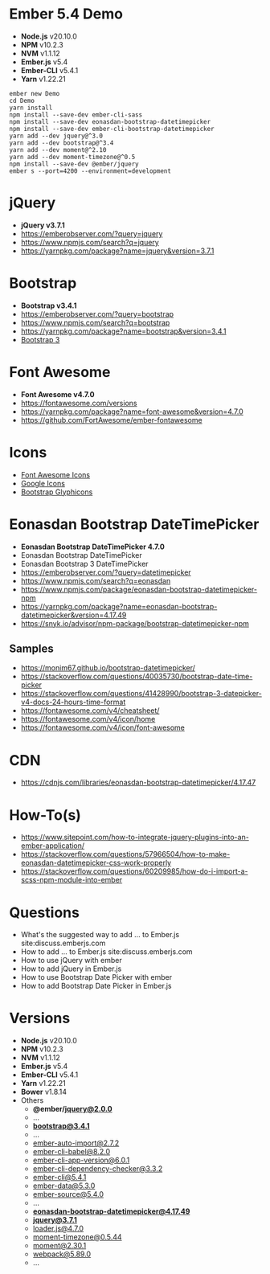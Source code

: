 # Ember 5.4 Demo
+ **Node.js** v20.10.0
+ **NPM** v10.2.3
+ **NVM** v1.1.12
+ **Ember.js** v5.4
+ **Ember-CLI** v5.4.1
+ **Yarn** v1.22.21

```
ember new Demo
cd Demo
yarn install
npm install --save-dev ember-cli-sass
npm install --save-dev eonasdan-bootstrap-datetimepicker
npm install --save-dev ember-cli-bootstrap-datetimepicker
yarn add --dev jquery@^3.0
yarn add --dev bootstrap@^3.4
yarn add --dev moment@^2.10
yarn add --dev moment-timezone@^0.5
npm install --save-dev @ember/jquery
ember s --port=4200 --environment=development
```

# jQuery
+ **jQuery v3.7.1**
+ https://emberobserver.com/?query=jquery
+ https://www.npmjs.com/search?q=jquery
+ https://yarnpkg.com/package?name=jquery&version=3.7.1

# Bootstrap
+ **Bootstrap v3.4.1**
+ https://emberobserver.com/?query=bootstrap
+ https://www.npmjs.com/search?q=bootstrap
+ https://yarnpkg.com/package?name=bootstrap&version=3.4.1
+ [Bootstrap 3](https://www.w3schools.com/bootstrap/)

# Font Awesome
+ **Font Awesome v4.7.0**
+ https://fontawesome.com/versions
+ https://yarnpkg.com/package?name=font-awesome&version=4.7.0
+ https://github.com/FortAwesome/ember-fontawesome

# Icons
+ [Font Awesome Icons](https://www.w3schools.com/icons/fontawesome_icons_intro.asp)
+ [Google Icons](https://www.w3schools.com/icons/google_icons_intro.asp)
+ [Bootstrap Glyphicons](https://www.w3schools.com/icons/bootstrap_icons_glyphicons.asp)

# Eonasdan Bootstrap DateTimePicker
+ **Eonasdan Bootstrap DateTimePicker 4.7.0**
+ Eonasdan Bootstrap DateTimePicker
+ Eonasdan Bootstrap 3 DateTimePicker
+ https://emberobserver.com/?query=datetimepicker
+ https://www.npmjs.com/search?q=eonasdan
+ https://www.npmjs.com/package/eonasdan-bootstrap-datetimepicker-npm
+ https://yarnpkg.com/package?name=eonasdan-bootstrap-datetimepicker&version=4.17.49
+ https://snyk.io/advisor/npm-package/bootstrap-datetimepicker-npm

## Samples
+ https://monim67.github.io/bootstrap-datetimepicker/
+ https://stackoverflow.com/questions/40035730/bootstrap-date-time-picker
+ https://stackoverflow.com/questions/41428990/bootstrap-3-datepicker-v4-docs-24-hours-time-format
+ https://fontawesome.com/v4/cheatsheet/
+ https://fontawesome.com/v4/icon/home
+ https://fontawesome.com/v4/icon/font-awesome

# CDN
+ https://cdnjs.com/libraries/eonasdan-bootstrap-datetimepicker/4.17.47

# How-To(s)
+ https://www.sitepoint.com/how-to-integrate-jquery-plugins-into-an-ember-application/
+ https://stackoverflow.com/questions/57966504/how-to-make-eonasdan-datetimepicker-css-work-properly
+ https://stackoverflow.com/questions/60209985/how-do-i-import-a-scss-npm-module-into-ember

# Questions
+ What's the suggested way to add ... to Ember.js site:discuss.emberjs.com
+ How to add ... to Ember.js site:discuss.emberjs.com
+ How to use jQuery with ember
+ How to add jQuery in Ember.js
+ How to use Bootstrap Date Picker with ember
+ How to add Bootstrap Date Picker in Ember.js

# Versions
+ **Node.js** v20.10.0
+ **NPM** v10.2.3
+ **NVM** v1.1.12
+ **Ember.js** v5.4
+ **Ember-CLI** v5.4.1
+ **Yarn** v1.22.21
+ **Bower** v1.8.14
+ Others
  + **@ember/jquery@2.0.0**
  + ...
  + **bootstrap@3.4.1**
  + ...
  + ember-auto-import@2.7.2
  + ember-cli-babel@8.2.0
  + ember-cli-app-version@6.0.1
  + ember-cli-dependency-checker@3.3.2
  + ember-cli@5.4.1
  + ember-data@5.3.0
  + ember-source@5.4.0
  + ...
  + **eonasdan-bootstrap-datetimepicker@4.17.49**
  + **jquery@3.7.1**
  + loader.js@4.7.0  
  + moment-timezone@0.5.44
  + moment@2.30.1  
  + webpack@5.89.0
  + ...
